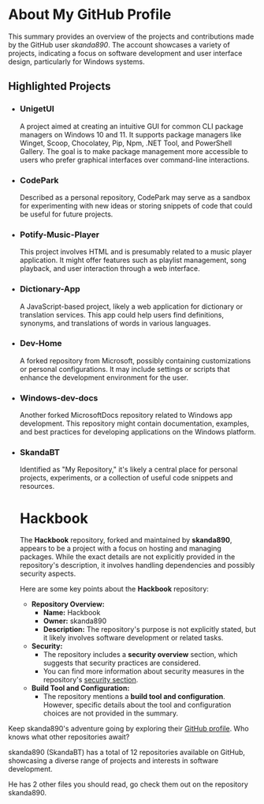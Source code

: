 <!DOCTYPE html>
<html lang="en">
<head>
    <meta charset="UTF-8">
    <meta name="viewport" content="width=device-width, initial-scale=1.0">
    </head>
     <body>
    <h1>About My GitHub Profile</h1>
    <p>This summary provides an overview of the projects and contributions made by the GitHub user <em>skanda890</em>. The account showcases a variety of projects, indicating a focus on software development and user interface design, particularly for Windows systems.</p>
    <h2>Highlighted Projects</h2>
    <ul>
        <li>
            <h3>UnigetUI</h3>
            <p>A project aimed at creating an intuitive GUI for common CLI package managers on Windows 10 and 11. It supports package managers like Winget, Scoop, Chocolatey, Pip, Npm, .NET Tool, and PowerShell Gallery. The goal is to make package management more accessible to users who prefer graphical interfaces over command-line interactions.</p>
        </li>
        <li>
            <h3>CodePark</h3>
            <p>Described as a personal repository, CodePark may serve as a sandbox for experimenting with new ideas or storing snippets of code that could be useful for future projects.</p>
        </li>
        <li>
            <h3>Potify-Music-Player</h3>
            <p>This project involves HTML and is presumably related to a music player application. It might offer features such as playlist management, song playback, and user interaction through a web interface.</p>
        </li>
        <li>
            <h3>Dictionary-App</h3>
            <p>A JavaScript-based project, likely a web application for dictionary or translation services. This app could help users find definitions, synonyms, and translations of words in various languages.</p>
        </li>
        <li>
            <h3>Dev-Home</h3>
            <p>A forked repository from Microsoft, possibly containing customizations or personal configurations. It may include settings or scripts that enhance the development environment for the user.</p>
        </li>
        <li>
            <h3>Windows-dev-docs</h3>
            <p>Another forked MicrosoftDocs repository related to Windows app development. This repository might contain documentation, examples, and best practices for developing applications on the Windows platform.</p>
        </li>
        <!-- Additional repositories -->
        <li>
            <h3>SkandaBT</h3>
            <p>Identified as "My Repository," it's likely a central place for personal projects, experiments, or a collection of useful code snippets and resources.</p>
         <h1>Hackbook</h1>
    <p>
        The <strong>Hackbook</strong> repository, forked and maintained by <strong>skanda890</strong>, appears to be a project with a focus on hosting and managing packages. While the exact details are not explicitly provided in the repository's description, it involves handling dependencies and possibly security aspects.
    </p>
    <p>
        Here are some key points about the <strong>Hackbook</strong> repository:
    </p>
    <ul>
        <li><strong>Repository Overview:</strong>
            <ul>
                <li><strong>Name:</strong> Hackbook</li>
                <li><strong>Owner:</strong> skanda890</li>
                <li><strong>Description:</strong> The repository's purpose is not explicitly stated, but it likely involves software development or related tasks.</li>
            </ul>
        </li>
        <li><strong>Security:</strong>
            <ul>
                <li>The repository includes a <strong>security overview</strong> section, which suggests that security practices are considered.</li>
                <li>You can find more information about security measures in the repository's <a href="https://github.com/skanda890/Hackbook/security">security section</a>.</li>
            </ul>
        </li>
        <li><strong>Build Tool and Configuration:</strong>
            <ul>
                <li>The repository mentions a <strong>build tool and configuration</strong>. However, specific details about the tool and configuration choices are not provided in the summary.</li>
            </ul>
        </li>
    </ul>
            </li>
        <!-- Placeholder for additional repositories -->
        <!-- Add more <li> elements here with other repositories -->
    </ul>
    <p>Keep skanda890's adventure going by exploring their <a href="https://github.com/skanda890">GitHub profile</a>. Who knows what other repositories await?</p>
    <p>skanda890 (SkandaBT) has a total of 12 repositories available on GitHub, showcasing a diverse range of projects and interests in software development.</p>
    <p>He has 2 other files you should read, go check them out on the repository skanda890.</p>
     </body>
</html>
